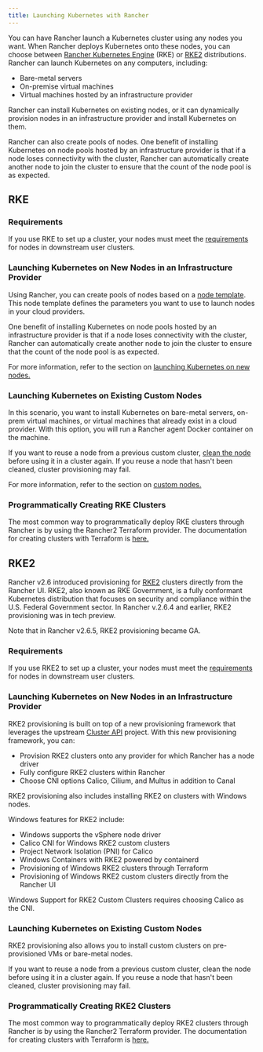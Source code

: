 ```yaml
---
title: Launching Kubernetes with Rancher
---
```


You can have Rancher launch a Kubernetes cluster using any nodes you want. When Rancher deploys Kubernetes onto these nodes, you can choose between [Rancher Kubernetes Engine](https://rancher.com/docs/rke/latest/en/) (RKE) or [RKE2](https://docs.rke2.io) distributions. Rancher can launch Kubernetes on any computers, including:

- Bare-metal servers
- On-premise virtual machines
- Virtual machines hosted by an infrastructure provider

Rancher can install Kubernetes on existing nodes, or it can dynamically provision nodes in an infrastructure provider and install Kubernetes on them.

Rancher can also create pools of nodes. One benefit of installing Kubernetes on node pools hosted by an infrastructure provider is that if a node loses connectivity with the cluster, Rancher can automatically create another node to join the cluster to ensure that the count of the node pool is as expected.

## RKE

### Requirements

If you use RKE to set up a cluster, your nodes must meet the [requirements](../how-to-guides/new-user-guides/kubernetes-clusters-in-rancher-setup/node-requirements-for-rancher-managed-clusters.md) for nodes in downstream user clusters.

### Launching Kubernetes on New Nodes in an Infrastructure Provider

Using Rancher, you can create pools of nodes based on a [node template](use-new-nodes-in-an-infra-provider.md#node-templates). This node template defines the parameters you want to use to launch nodes in your cloud providers.

One benefit of installing Kubernetes on node pools hosted by an infrastructure provider is that if a node loses connectivity with the cluster, Rancher can automatically create another node to join the cluster to ensure that the count of the node pool is as expected.

For more information, refer to the section on [launching Kubernetes on new nodes.](use-new-nodes-in-an-infra-provider.md)

### Launching Kubernetes on Existing Custom Nodes

In this scenario, you want to install Kubernetes on bare-metal servers, on-prem virtual machines, or virtual machines that already exist in a cloud provider. With this option, you will run a Rancher agent Docker container on the machine.

If you want to reuse a node from a previous custom cluster, [clean the node](../how-to-guides/new-user-guides/manage-clusters/clean-cluster-nodes.md) before using it in a cluster again. If you reuse a node that hasn't been cleaned, cluster provisioning may fail.

For more information, refer to the section on [custom nodes.](use-existing-nodes.md)

### Programmatically Creating RKE Clusters

The most common way to programmatically deploy RKE clusters through Rancher is by using the Rancher2 Terraform provider. The documentation for creating clusters with Terraform is [here.](https://registry.terraform.io/providers/rancher/rancher2/latest/docs/resources/cluster)

## RKE2

Rancher v2.6 introduced provisioning for [RKE2](https://docs.rke2.io/) clusters directly from the Rancher UI. RKE2, also known as RKE Government, is a fully conformant Kubernetes distribution that focuses on security and compliance within the U.S. Federal Government sector. In Rancher v.2.6.4 and earlier, RKE2 provisioning was in tech preview.

Note that in Rancher v2.6.5, RKE2 provisioning became GA.

### Requirements

If you use RKE2 to set up a cluster, your nodes must meet the [requirements](https://docs.rke2.io/install/requirements) for nodes in downstream user clusters.

### Launching Kubernetes on New Nodes in an Infrastructure Provider

RKE2 provisioning is built on top of a new provisioning framework that leverages the upstream [Cluster API](https://github.com/kubernetes-sigs/cluster-api) project. With this new provisioning framework, you can:

- Provision RKE2 clusters onto any provider for which Rancher has a node driver
- Fully configure RKE2 clusters within Rancher
- Choose CNI options Calico, Cilium, and Multus in addition to Canal

RKE2 provisioning also includes installing RKE2 on clusters with Windows nodes.

Windows features for RKE2 include:

- Windows supports the vSphere node driver
- Calico CNI for Windows RKE2 custom clusters
- Project Network Isolation (PNI) for Calico
- Windows Containers with RKE2 powered by containerd
- Provisioning of Windows RKE2 clusters through Terraform
- Provisioning of Windows RKE2 custom clusters directly from the Rancher UI

Windows Support for RKE2 Custom Clusters requires choosing Calico as the CNI.

### Launching Kubernetes on Existing Custom Nodes

RKE2 provisioning also allows you to install custom clusters on pre-provisioned VMs or bare-metal nodes.

If you want to reuse a node from a previous custom cluster, clean the node before using it in a cluster again. If you reuse a node that hasn't been cleaned, cluster provisioning may fail.

### Programmatically Creating RKE2 Clusters

The most common way to programmatically deploy RKE2 clusters through Rancher is by using the Rancher2 Terraform provider. The documentation for creating clusters with Terraform is [here.](https://registry.terraform.io/providers/rancher/rancher2/latest/docs/resources/cluster_v2)